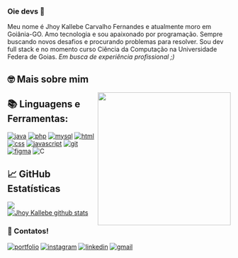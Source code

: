 ### Oie devs 👋

Meu nome é Jhoy Kallebe Carvalho Fernandes e atualmente moro em Goiânia-GO. Amo tecnologia e sou apaixonado por programação. Sempre buscando novos desafios e procurando problemas para resolver. Sou dev full stack e no momento curso Ciência da Computação na Universidade Federa de Goias. *Em busca de experiência profissional ;)*

## 🤓 Mais sobre mim

<img align="right" width="300" src="https://i2.wp.com/allhtaccess.info/wp-content/uploads/2018/03/programming.gif?fit=1281%2C716&ssl=1" />

## 📚 Linguagens e Ferramentas:  

[![java](https://img.shields.io/badge/Java-ED8B00?style=for-the-badge&logo=openjdk&logoColor=white)]()
[![php](https://img.shields.io/badge/PHP-777BB4?style=for-the-badge&logo=php&logoColor=white)]()
[![mysql](https://img.shields.io/badge/MySQL-005C84?style=for-the-badge&logo=mysql&logoColor=white)]()
[![html](https://img.shields.io/badge/HTML5-E34F26?style=for-the-badge&logo=html5&logoColor=white)]()
[![css](https://img.shields.io/badge/CSS3-1572B6?style=for-the-badge&logo=css3&logoColor=white)]()
[![javascript](https://img.shields.io/badge/JavaScript-F7DF1E?style=for-the-badge&logo=javascript&logoColor=black)]()
[![git](https://img.shields.io/badge/GIT-E44C30?style=for-the-badge&logo=git&logoColor=white)]()
[![figma](https://img.shields.io/badge/Figma-F24E1E?style=for-the-badge&logo=figma&logoColor=white)]()
![C](https://img.shields.io/badge/c-%2300599C.svg?style=for-the-badge&logo=c&logoColor=white)

## 📈 GitHub Estatísticas

<a href="https://github.com/Gurupreet">
  <img align="center" src="https://github-readme-stats.vercel.app/api/top-langs/?username=Jhoy-Kallebe&theme=dracula&hide_langs_below=1" />
</a>
<a href="https://github.com/Gurupreet">
 <img align="center" src="https://github-readme-stats.vercel.app/api?username=Jhoy-Kallebe&show_icons=true&theme=dracula&line_height=27" alt="Jhoy Kallebe github stats"/>
</a>

<br>

### 📱 Contatos!

[![portfolio](https://img.shields.io/badge/website-000000?style=for-the-badge&logo=About.me&logoColor=white)](https://jhoy-kallebe.github.io/Portfolio/src/app/) 
[![instagram](https://img.shields.io/badge/Instagram-E4405F?style=for-the-badge&logo=instagram&logoColor=white)](https://www.instagram.com/jhoy_kallebe09/)
[![linkedin](https://img.shields.io/badge/LinkedIn-0077B5?style=for-the-badge&logo=linkedin&logoColor=white)](https://www.linkedin.com/in/jhoy-kallebe-120791205/)
[![gmail](https://img.shields.io/badge/Gmail-D14836?style=for-the-badge&logo=gmail&logoColor=white)](jhoykallebecontato@gmail.com)
